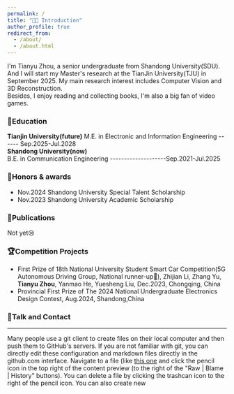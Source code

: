 ```yaml
---
permalink: /
title: "👨‍🎓 Introduction"
author_profile: true
redirect_from: 
  - /about/
  - /about.html
---
```


I'm Tianyu Zhou, a senior undergraduate from Shandong University(SDU). And I will start my Master's research at the TianJin University(TJU) in September 2025. 
My main research interest includes Computer Vision and 3D Reconstruction.  
Besides, I enjoy reading and collecting books, I'm also a big fan of video games.

### 📖Education

**Tianjin University(future)**
M.E. in Electronic and Information Engineering ------ Sep.2025-Jul.2028    
**Shandong University(now)**   
B.E. in Communication Engineering --------------------Sep.2021-Jul.2025    

### 🏅Honors & awards
+ Nov.2024 Shandong University Special Talent Scholarship
+ Nov.2023 Shandong University Academic Scholarship

### 📝Publications
Not yet😢

### 🏆Competition Projects
+ First Prize of 18th National University Student Smart Car Competition(5G Autonomous Driving Group, National runner-up🥈), Zhijian Li, Zhang Yu, **Tianyu Zhou**, Yanmao He, Yuesheng Liu,  Dec.2023, Chongqing, China
+ Provincial First Prize of The 2024 National Undergraduate Electronics Design Contest, Aug.2024, Shandong,China

### 💬Talk and Contact
------
Many people use a git client to create files on their local computer and then push them to GitHub's servers. If you are not familiar with git, you can directly edit these configuration and markdown files directly in the github.com interface. Navigate to a file (like [this one](https://github.com/academicpages/academicpages.github.io/blob/master/_talks/2012-03-01-talk-1.md) and click the pencil icon in the top right of the content preview (to the right of the "Raw | Blame | History" buttons). You can delete a file by clicking the trashcan icon to the right of the pencil icon. You can also create new 


